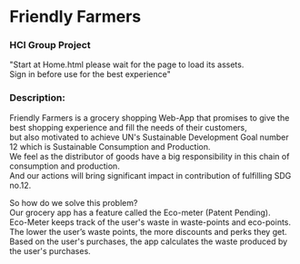# Friendly Farmers
### HCI Group Project 
"Start at Home.html please wait for the page to load its assets. <br>
Sign in before use for the best experience"<br>

### Description:

Friendly Farmers is a grocery shopping Web-App that promises to give the best shopping experience and fill the needs of their customers, <br>
but also motivated to achieve UN's Sustainable Development Goal number 12 which is Sustainable Consumption and Production.<br>
We feel as the distributor of goods have a big responsibility in this chain of consumption and production.<br>
And our actions will bring significant impact in contribution of fulfilling SDG no.12.<br>

So how do we solve this problem?<br>
Our grocery app has a feature called the Eco-meter (Patent Pending).<br>
Eco-Meter keeps track of the user's waste in waste-points and eco-points. <br>
The lower the user’s waste points, the more discounts and perks they get. <br>
Based on the user's purchases, the app calculates the waste produced by the user's purchases. <br>

